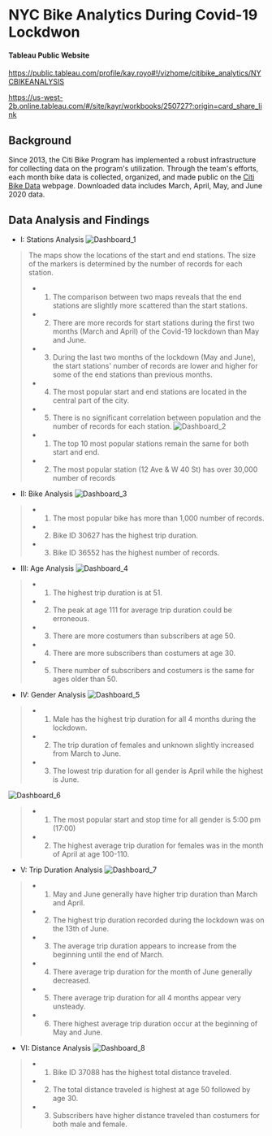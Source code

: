 # NYC Bike Analytics During Covid-19 Lockdwon

#### Tableau Public Website

https://public.tableau.com/profile/kay.royo#!/vizhome/citibike_analytics/NYCBIKEANALYSIS

https://us-west-2b.online.tableau.com/#/site/kayr/workbooks/250727?:origin=card_share_link

## Background
Since 2013, the Citi Bike Program has implemented a robust infrastructure for collecting data on the program's utilization. Through the team's efforts, each month bike data is collected, organized, and made public on the [Citi Bike Data](https://www.citibikenyc.com/system-data) webpage. Downloaded data includes March, April, May, and June 2020 data.

## Data Analysis and Findings
* I: Stations Analysis
![Dashboard_1](Figures/Dashboards/STATIONS_ANALYSIS_I.png)
>   The maps show the locations of the start and end stations. The size of the markers is determined by the number of records for each station. 
>   * 1. The comparison between two maps reveals that the end stations are slightly more scattered than the start stations.
>   * 2. There are more records for start stations during the first two months (March and April) of the Covid-19 lockdown than May and June.
>   * 3. During the last two months of the lockdown (May and June), the start stations' number of records are lower and higher for some of the end stations than previous months. 
>   * 4. The most popular start and end stations are located in the central part of the city. 
>   * 5. There is no significant correlation between population and the number of records for each station. 
![Dashboard_2](Figures/Dashboards/STATIONSANALYSISII.png)
>   * 1. The top 10 most popular stations remain the same for both start and end. 
>   * 2. The most popular station (12 Ave & W 40 St)  has over 30,000 number of records

* II: Bike Analysis
![Dashboard_3](Figures/Dashboards/BIKEANALYSIS.png)
>   * 1. The most popular bike has more than 1,000 number of records. 
>   * 2. Bike ID 30627 has the highest trip duration. 
>   * 3. Bike ID 36552 has the highest number of records. 

* III: Age Analysis
![Dashboard_4](Figures/Dashboards/AGE_ANALYSIS.png)
>   * 1. The highest trip duration is at 51. 
>   * 2. The peak at age 111 for average trip duration could be erroneous. 
>   * 3. There are more costumers than subscribers at age 50. 
>   * 4. There are more subscribers than costumers at age 30. 
>   * 5. There number of subscribers and costumers is the same for ages older than 50. 

* IV: Gender Analysis
![Dashboard_5](Figures/Dashboards/GENDER_ANALYSIS_I.png)
>   * 1. Male has the highest trip duration for all 4 months during the lockdown.  
>   * 2. The trip duration of females and unknown slightly increased from March to June. 
>   * 3. The lowest trip duration for all gender is April while the highest is June. 

![Dashboard_6](Figures/Dashboards/GENDER_ANALYSIS_II.png)
>   * 1. The most popular start and stop time for all gender is 5:00 pm (17:00)
>   * 2. The highest average trip duration for females was in the month of April at age 100-110. 

* V: Trip Duration Analysis
![Dashboard_7](Figures/Dashboards/TRIP_DURATION_ANALYSIS.png)
>   * 1. May and June generally have higher trip duration than March and April. 
>   * 2. The highest trip duration recorded during the lockdown was on the 13th of June. 
>   * 3. The average trip duration appears to increase from the beginning until the end of March. 
>   * 4. There average trip duration for the month of June generally decreased. 
>   * 5. There average trip duration for all 4 months appear very unsteady. 
>   * 6. There highest average trip duration occur at the beginning of May and June. 

* VI: Distance Analysis
![Dashboard_8](Figures/Dashboards/DISTANCE_ANALYSIS.png)
>   * 1. Bike ID 37088 has the highest total distance traveled. 
>   * 2. The total distance traveled is highest at age 50 followed by age 30. 
>   * 3. Subscribers have higher distance traveled than costumers for both male and female. 



